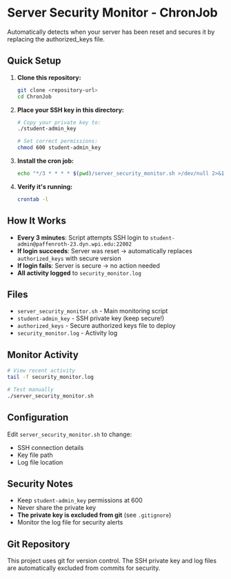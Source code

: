 # Server Security Monitor - ChronJob

Automatically detects when your server has been reset and secures it by replacing the authorized_keys file.

## Quick Setup

1. **Clone this repository:**
   ```bash
   git clone <repository-url>
   cd ChronJob
   ```

2. **Place your SSH key in this directory:**
   ```bash
   # Copy your private key to:
   ./student-admin_key
   
   # Set correct permissions:
   chmod 600 student-admin_key
   ```

3. **Install the cron job:**
   ```bash
   echo "*/3 * * * * $(pwd)/server_security_monitor.sh >/dev/null 2>&1" | crontab -
   ```

4. **Verify it's running:**
   ```bash
   crontab -l
   ```

## How It Works

- **Every 3 minutes**: Script attempts SSH login to `student-admin@paffenroth-23.dyn.wpi.edu:22002`
- **If login succeeds**: Server was reset → automatically replaces `authorized_keys` with secure version
- **If login fails**: Server is secure → no action needed
- **All activity logged** to `security_monitor.log`

## Files

- `server_security_monitor.sh` - Main monitoring script
- `student-admin_key` - SSH private key (keep secure!)
- `authorized_keys` - Secure authorized keys file to deploy
- `security_monitor.log` - Activity log

## Monitor Activity

```bash
# View recent activity
tail -f security_monitor.log

# Test manually
./server_security_monitor.sh
```

## Configuration

Edit `server_security_monitor.sh` to change:
- SSH connection details
- Key file path
- Log file location

## Security Notes

- Keep `student-admin_key` permissions at 600
- Never share the private key
- **The private key is excluded from git** (see `.gitignore`)
- Monitor the log file for security alerts

## Git Repository

This project uses git for version control. The SSH private key and log files are automatically excluded from commits for security.